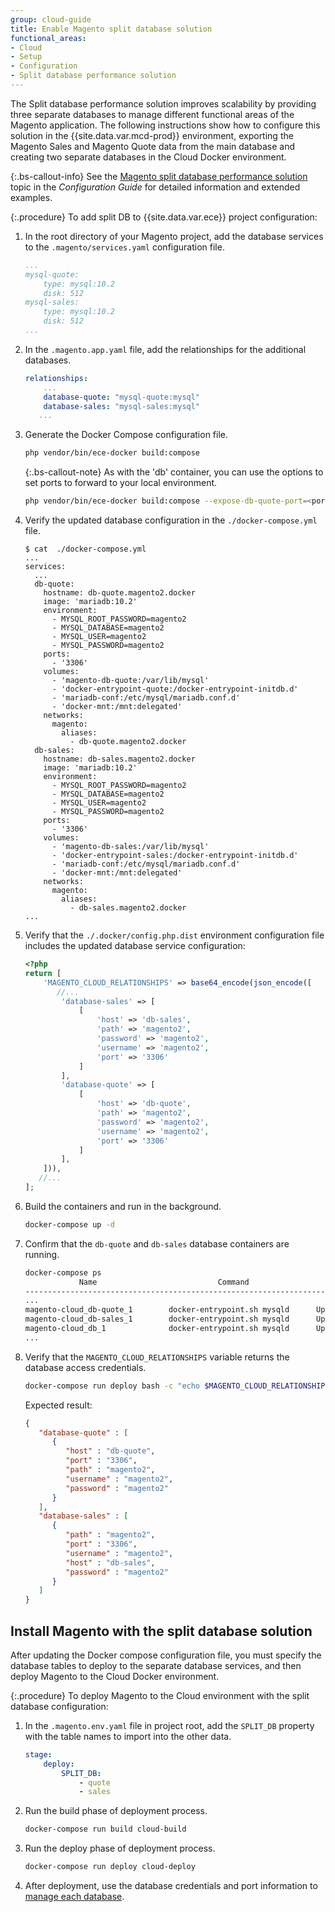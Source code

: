```yaml
---
group: cloud-guide
title: Enable Magento split database solution
functional_areas:
- Cloud
- Setup
- Configuration
- Split database performance solution
---
```


The Split database performance solution improves scalability by providing three separate databases to manage different functional areas of the Magento application.  The following instructions show how to configure this solution in the {{site.data.var.mcd-prod}} environment, exporting the Magento Sales and Magento Quote data from the main database and creating two separate databases in the Cloud Docker environment.

{:.bs-callout-info}
See the [Magento split database performance solution][] topic in the _Configuration Guide_ for detailed information and extended examples.

{:.procedure}
To add split DB to {{site.data.var.ece}} project configuration:

1. In the root directory of your Magento project, add the database services to the `.magento/services.yaml` configuration file.

   ```yaml
   ...
   mysql-quote:
       type: mysql:10.2
       disk: 512
   mysql-sales:
       type: mysql:10.2
       disk: 512
   ...
   ```

1. In the `.magento.app.yaml` file, add the relationships for the additional databases.

   ```yaml
   relationships:
       ...
       database-quote: "mysql-quote:mysql"
       database-sales: "mysql-sales:mysql"
      ...
   ```

1. Generate the Docker Compose configuration file.

   ```bash
   php vendor/bin/ece-docker build:compose
   ```

   {:.bs-callout-note}
   As with the 'db' container, you can use the options to set ports to forward to your local environment.

   ```bash
   php vendor/bin/ece-docker build:compose --expose-db-quote-port=<port for quote db service> --expose-db-sales-port=<port for sales db service>
   ```

1. Verify the updated database configuration in the  `./docker-compose.yml` file.

   ```terminal
   $ cat  ./docker-compose.yml
   ...
   services:
     ...
     db-quote:
       hostname: db-quote.magento2.docker
       image: 'mariadb:10.2'
       environment:
         - MYSQL_ROOT_PASSWORD=magento2
         - MYSQL_DATABASE=magento2
         - MYSQL_USER=magento2
         - MYSQL_PASSWORD=magento2
       ports:
         - '3306'
       volumes:
         - 'magento-db-quote:/var/lib/mysql'
         - 'docker-entrypoint-quote:/docker-entrypoint-initdb.d'
         - 'mariadb-conf:/etc/mysql/mariadb.conf.d'
         - 'docker-mnt:/mnt:delegated'
       networks:
         magento:
           aliases:
             - db-quote.magento2.docker
     db-sales:
       hostname: db-sales.magento2.docker
       image: 'mariadb:10.2'
       environment:
         - MYSQL_ROOT_PASSWORD=magento2
         - MYSQL_DATABASE=magento2
         - MYSQL_USER=magento2
         - MYSQL_PASSWORD=magento2
       ports:
         - '3306'
       volumes:
         - 'magento-db-sales:/var/lib/mysql'
         - 'docker-entrypoint-sales:/docker-entrypoint-initdb.d'
         - 'mariadb-conf:/etc/mysql/mariadb.conf.d'
         - 'docker-mnt:/mnt:delegated'
       networks:
         magento:
           aliases:
             - db-sales.magento2.docker
   ...
   ```

1. Verify that the `./.docker/config.php.dist`  environment configuration file includes the updated database service configuration:

   ```php
   <?php
   return [
       'MAGENTO_CLOUD_RELATIONSHIPS' => base64_encode(json_encode([
          //...
           'database-sales' => [
               [
                   'host' => 'db-sales',
                   'path' => 'magento2',
                   'password' => 'magento2',
                   'username' => 'magento2',
                   'port' => '3306'
               ]
           ],
           'database-quote' => [
               [
                   'host' => 'db-quote',
                   'path' => 'magento2',
                   'password' => 'magento2',
                   'username' => 'magento2',
                   'port' => '3306'
               ]
           ],
       ])),
      //...
   ];
   ```

1. Build the containers and run in the background.

   ```bash
   docker-compose up -d
   ```

1. Confirm that the `db-quote` and `db-sales` database containers are running.

   ```bash
   docker-compose ps
               Name                           Command                  State                Ports
   -------------------------------------------------------------------------------------------------------
   ...
   magento-cloud_db-quote_1        docker-entrypoint.sh mysqld      Up             0.0.0.0:32873->3306/tcp
   magento-cloud_db-sales_1        docker-entrypoint.sh mysqld      Up             0.0.0.0:32874->3306/tcp
   magento-cloud_db_1              docker-entrypoint.sh mysqld      Up             0.0.0.0:32872->3306/tcp
   ...
   ```

1. Verify that the `MAGENTO_CLOUD_RELATIONSHIPS` variable returns the database access credentials.

   ```bash
   docker-compose run deploy bash -c "echo $MAGENTO_CLOUD_RELATIONSHIPS | base64 -d | json_pp"
   ```

   Expected result:

   ```json
   {
      "database-quote" : [
         {
            "host" : "db-quote",
            "port" : "3306",
            "path" : "magento2",
            "username" : "magento2",
            "password" : "magento2"
         }
      ],
      "database-sales" : [
         {
            "path" : "magento2",
            "port" : "3306",
            "username" : "magento2",
            "host" : "db-sales",
            "password" : "magento2"
         }
      ]
   }
   ```

## Install Magento with the split database solution

After updating the Docker compose configuration file, you must specify the database tables to deploy to the separate database services, and then deploy Magento to the Cloud Docker environment.

{:.procedure}
To deploy Magento to the Cloud environment with the split database configuration:

1. In the `.magento.env.yaml` file in project root, add the `SPLIT_DB` property with the table names to import into the other data.

   ```yaml
   stage:
       deploy:
           SPLIT_DB:
               - quote
               - sales
   ```

1. Run the build phase of deployment process.

   ```bash
   docker-compose run build cloud-build
   ```

1. Run the deploy phase of deployment process.

   ```bash
   docker-compose run deploy cloud-deploy
   ```

1. After deployment, use the database credentials and port information to [manage each database][Manage the database].

<!--Link definitions-->
[Magento split database performance solution]: {{site.baseurl}}/guides/v2.3/config-guide/multi-master/multi-master.html
[Manage the database]: {{site.baseurl}}/cloud/docker/docker-manage-database.html
